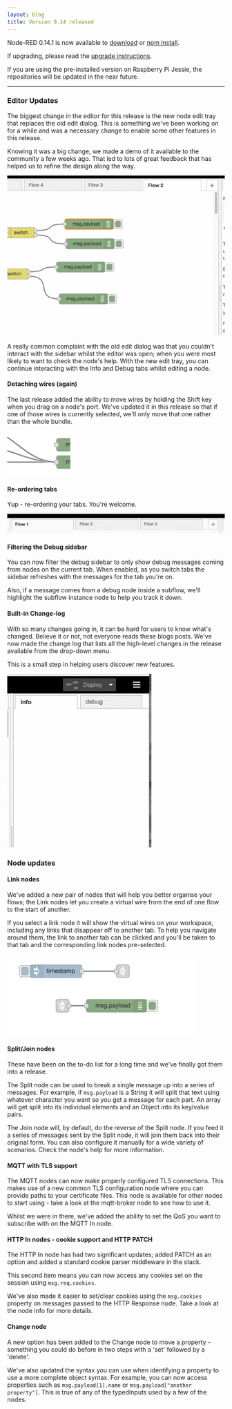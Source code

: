```yaml
---
layout: blog
title: Version 0.14 released
---
```


Node-RED 0.14.1 is now available to [download](https://github.com/node-red/node-red/releases/download/0.14.1/node-red-0.14.1.zip) or [npm install](https://npmjs.org/package/node-red).

If upgrading, please read the [upgrade instructions](http://nodered.org/docs/getting-started/upgrading.html).

If you are using the pre-installed version on Raspberry Pi Jessie, the repositories will be updated in the near future.

---

### Editor Updates

The biggest change in the editor for this release is the new node edit tray
that replaces the old edit dialog. This is something we've been working on for a while and was a necessary change to enable some other features in this release.

Knowing it was a big change, we made a demo of it available to the community a few weeks ago.
That led to lots of great feedback that has helped us to refine the design along the way.

![](/blog/content/images/2016/06/edit-tray.gif)

A really common complaint with the old edit dialog was that you couldn't interact with the sidebar whilst the editor was open; when you were most likely to want to check the node's help. With the new edit tray, you can continue interacting with the Info and Debug tabs whilst editing a node.

#### Detaching wires (again)

The last release added the ability to move wires by holding the Shift key when you drag on a node's port. We've updated it in this release so that if one of those wires is currently selected, we'll only move that one rather than the whole bundle.

![](/blog/content/images/2016/06/move-link.gif)

#### Re-ordering tabs

Yup - re-ordering your tabs. You're welcome.

![](/blog/content/images/2016/06/tabs-order.gif)

#### Filtering the Debug sidebar

You can now filter the debug sidebar to only show debug messages coming from nodes on the current tab. When enabled, as you switch tabs the sidebar refreshes with the messages for the tab you're on.

Also, if a message comes from a debug node inside a subflow, we'll highlight the subflow instance node to help you track it down.

#### Built-in Change-log

With so many changes going in, it can be hard for users to know what's changed. Believe
it or not, not everyone reads these blogs posts. We've now made the change log that
lists all the high-level changes in the release available from the drop-down menu.

This is a small step in helping users discover new features.

![](/blog/content/images/2016/06/changelog.gif)


### Node updates

#### Link nodes

We've added a new pair of nodes that will help you better organise your flows; the Link nodes let you create a virtual wire from the end of one flow to the start of another.

If you select a link node it will show the virtual wires on your workspace, including any links that disappear off to another tab. To help you navigate around them, the link to another tab can be clicked and you'll be taken to that tab and the corresponding link nodes pre-selected.

![](/blog/content/images/2016/06/link-nodes.gif)

#### Split/Join nodes

These have been on the to-do list for a long time and we've finally got them into a release.

The Split node can be used to break a single message up into a series of messages. For example, if `msg.payload` is a String it will split that text using whatever character you want so you get a message for each part. An array will get split into its individual elements and an Object into its key/value pairs.

The Join node will, by default, do the reverse of the Split node. If you feed it a series of messages sent by the Split node, it will join them back into their original form. You can also configure it manually for a wide variety of scenarios. Check the node's help for more information.

#### MQTT with TLS support

The MQTT nodes can now make properly configured TLS connections. This makes use of a new
common TLS configuration node where you can provide paths to your certificate files. This
node is available for other nodes to start using - take a look at the mqtt-broker node to
see how to use it.

Whilst we were in there, we've added the ability to set the QoS you want to subscribe with on the MQTT In node.

#### HTTP In nodes - cookie support and HTTP PATCH

The HTTP In node has had two significant updates; added PATCH as an option and added
a standard cookie parser middleware in the stack.

This second item means you can now access any cookies set on the session using `msg.req.cookies`.

We've also made it easier to set/clear cookies using the `msg.cookies` property on messages passed to the HTTP Response node. Take a look at the node info for more details.

#### Change node

A new option has been added to the Change node to move a property - something you could
do before in two steps with a 'set' followed by a 'delete'.

We've also updated the syntax you can use when identifying a property to use a more complete
object syntax. For example, you can now access properties such as `msg.payload[1].name` or `msg.payload["another property"]`. This is true of any of the typedInputs used by a
few of the nodes.
